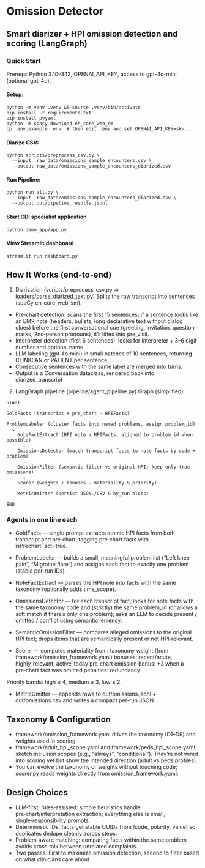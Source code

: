 # Omission Detector
## Smart diarizer + HPI omission detection and scoring (LangGraph)

### Quick Start
Prereqs: Python 3.10–3.12, OPENAI_API_KEY, access to gpt-4o-mini (optional gpt-4o).

#### Setup:
```
python -m venv .venv && source .venv/bin/activate
pip install -r requirements.txt
pip install pyyaml
python -m spacy download en_core_web_sm
cp .env.example .env  # then edit .env and set OPENAI_API_KEY=sk-...
```

#### Diarize CSV:
```
python scripts/preprocess_csv.py \
  --input  raw_data/omissions_sample_encounters.csv \
  --output raw_data/omissions_sample_encounters_diarized.csv
```

#### Run Pipeline:
```
python run_all.py \
  --input  raw_data/omissions_sample_encounters_diarized.csv \
  --output out/pipeline_results.jsonl
```

#### Start CDI specialist application
```
python demo_app/app.py
```

#### View Streamlit dashboard
```
streamlit run dashboard.py
```

## How It Works (end‑to‑end)
1) Diarization (scripts/preprocess_csv.py → loaders/parse_diarized_text.py)
Splits the raw transcript into sentences (spaCy en_core_web_sm).

- Pre‑chart detection: scans the first 15 sentences; if a sentence looks like an EMR note (headers, bullets, long declarative text without dialog clues) before the first conversational cue (greeting, invitation, question marks, 2nd‑person pronouns), it’s lifted into pre_visit.
- Interpreter detection (first 6 sentences): looks for interpreter + 3–6 digit number and optional name.
- LLM labeling (gpt‑4o‑mini) in small batches of 10 sentences, returning CLINICIAN or PATIENT per sentence.
- Consecutive sentences with the same label are merged into turns.
- Output is a Conversation dataclass, rendered back into diarized_transcript

2) LangGraph pipeline (pipeline/agent_pipeline.py)
Graph (simplified):

```
START
  ↓
GoldFacts (transcript + pre_chart → HPIFacts)
  ↓
ProblemLabeler (cluster facts into named problems, assign problem_id)
  ↘
    NoteFactExtract (HPI note → HPIFacts, aligned to problem_id when possible)
      ↓
    OmissionsDetector (match transcript facts to note facts by code + problem)
      ↓
    OmissionFilter (semantic filter vs original HPI; keep only true omissions)
      ↓
    Scorer (weights + bonuses → materiality & priority)
      ↓
    MetricOmitter (persist JSONL/CSV & by_run blobs)
  ↓
END
```
### Agents in one line each

- GoldFacts — single prompt extracts atomic HPI facts from both transcript and pre‑chart, tagging pre‑chart facts with isPrechartFact=true.

- ProblemLabeler — builds a small, meaningful problem list (“Left knee pain”, “Migraine flare”) and assigns each fact to exactly one problem (stable per‑run IDs).

- NoteFactExtract — parses the HPI note into facts with the same taxonomy (optionally adds time_scope).

- OmissionsDetector — for each transcript fact, looks for note facts with the same taxonomy code and (strictly) the same problem_id (or allows a soft match if there’s only one problem); asks an LLM to decide present / omitted / conflict using semantic leniency.

- SemanticOmissionFilter — compares alleged omissions to the original HPI text; drops items that are semantically present or not HPI‑relevant.

- Scorer — computes materiality from:
taxonomy weight (from framework/omission_framework.yaml)
bonuses: recent/acute, highly_relevant, active_today
pre‑chart omission bonus: +3 when a pre‑chart fact was omitted
penalties: redundancy

Priority bands: high ≥ 4, medium ≥ 3, low ≥ 2.

- MetricOmitter — appends rows to out/omissions.jsonl + out/omissions.csv and writes a compact per‑run JSON.

## Taxonomy & Configuration
- framework/omission_framework.yaml drives the taxonomy (D1–D9) and weights used in scoring.
- framework/adult_hpi_scope.yaml and framework/peds_hpi_scope.yaml sketch inclusion scopes (e.g., “always”, “conditional”). They’re not wired into scoring yet but show the intended direction (adult vs peds profiles).
- You can evolve the taxonomy or weights without touching code; scorer.py reads weights directly from omission_framework.yaml.

## Design Choices
- LLM‑first, rules‑assisted: simple heuristics handle pre‑chart/interpretation extraction; everything else is small, single‑responsibility prompts.
- Deterministic IDs: facts get stable UUIDs from (code, polarity, value) so duplicates dedupe cleanly across steps.
- Problem‑aware matching: comparing facts within the same problem avoids cross‑talk between unrelated complaints.
- Two passes. First to maximize omission detection, second to filter based on what clinicians care about
